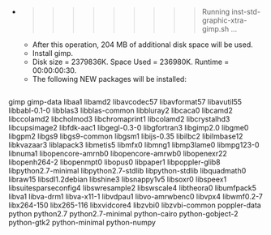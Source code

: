 * >>>>>>>>> Running inst-std-graphic-xtra-gimp.sh ...
  * After this operation, 204 MB of additional disk space will be used.
  * Install gimp.
  * Disk size = 2379836K. Space Used = 236980K. Runtime = 00:00:00:30.
  * The following NEW packages will be installed:
  ```bash
gimp gimp-data libaa1 libamd2 libavcodec57
libavformat57 libavutil55 libbabl-0.1-0 libblas3 libblas-common
libbluray2 libcaca0 libcamd2 libccolamd2 libcholmod3
libchromaprint1 libcolamd2 libcrystalhd3 libcupsimage2 libfdk-aac1
libgegl-0.3-0 libgfortran3 libgimp2.0 libgme0 libgpm2
libgs9 libgs9-common libgsm1 libijs-0.35 libilbc2
libilmbase12 libkvazaar3 liblapack3 libmetis5 libmfx0
libmng1 libmp3lame0 libmpg123-0 libnuma1 libopencore-amrnb0
libopencore-amrwb0 libopenexr22 libopenh264-2 libopenmpt0 libopus0
libpaper1 libpoppler-glib8 libpython2.7-minimal libpython2.7-stdlib libpython-stdlib
libquadmath0 libraw15 libsdl1.2debian libshine3 libsnappy1v5
libsoxr0 libspeex1 libsuitesparseconfig4 libswresample2 libswscale4
libtheora0 libumfpack5 libva1 libva-drm1 libva-x11-1
libvdpau1 libvo-amrwbenc0 libvpx4 libwmf0.2-7 libx264-150
libx265-116 libxvidcore4 libzvbi0 libzvbi-common poppler-data
python python2.7 python2.7-minimal python-cairo python-gobject-2
python-gtk2 python-minimal python-numpy
  ```
